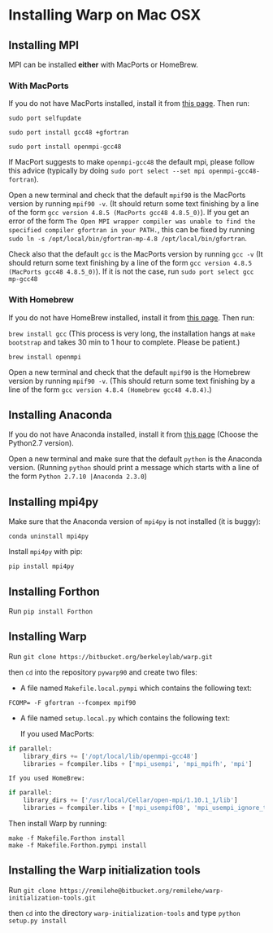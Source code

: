 # Installing Warp on Mac OSX

## Installing MPI

MPI can be installed **either** with MacPorts or HomeBrew.

### With MacPorts

If you do not have MacPorts installed, install it from [this page](https://www.macports.org/install.php). Then run:

```sudo port selfupdate```

```sudo port install gcc48 +gfortran```

```sudo port install openmpi-gcc48```

If MacPort suggests to make `openmpi-gcc48` the default mpi, please follow this advice (typically by doing ```sudo port select --set mpi openmpi-gcc48-fortran```).

Open a new terminal and check that the default `mpif90` is the MacPorts version by running `mpif90 -v`. (It should return some text finishing by a line of the form `gcc version 4.8.5 (MacPorts gcc48 4.8.5_0)`). If you get an error of the form `The Open MPI wrapper compiler was unable to find the specified compiler gfortran in your PATH.`, this can be fixed by running `sudo ln -s /opt/local/bin/gfortran-mp-4.8 /opt/local/bin/gfortran`.

Check also that the default `gcc` is the MacPorts version by running
`gcc -v` (It should return some text finishing by a line of the form
`gcc version 4.8.5 (MacPorts gcc48 4.8.5_0)`). If it is not the case,
run `sudo port select gcc mp-gcc48`

### With Homebrew

If you do not have HomeBrew installed, install it from [this page](http://brew.sh/). Then run:

```brew install gcc``` (This process is very
long, the installation hangs at `make bootstrap` and takes 30 min to
1 hour to complete. Please be patient.)

```brew install openmpi```

Open a new terminal and check that the default `mpif90` is the Homebrew version by running
`mpif90 -v`. (This should return some text finishing by a line of the form `gcc version 4.8.4 (Homebrew gcc48 4.8.4)`.)

## Installing Anaconda

If you do not have Anaconda installed, install it from [this page](https://www.continuum.io/downloads#_macosx) (Choose the Python2.7 version).

Open a new terminal and make sure that the default `python` is the Anaconda version. (Running `python` should print a message which starts with a line of the form `Python 2.7.10 |Anaconda 2.3.0`)

## Installing mpi4py

Make sure that the Anaconda version of `mpi4py` is not installed (it is buggy):

```conda uninstall mpi4py```

Install `mpi4py` with pip:

`pip install mpi4py`

## Installing Forthon

Run `pip install Forthon`

## Installing Warp

Run ```git clone https://bitbucket.org/berkeleylab/warp.git```

then `cd` into the repository `pywarp90` and create two files:

- A file named `Makefile.local.pympi` which contains the following text:

```FCOMP= -F gfortran --fcompex mpif90```

- A file named `setup.local.py` which contains the following text:

    If you used MacPorts:
```python
if parallel:
	library_dirs += ['/opt/local/lib/openmpi-gcc48']
	libraries = fcompiler.libs + ['mpi_usempi', 'mpi_mpifh', 'mpi']
```
    If you used HomeBrew:
```python
if parallel:
    library_dirs += ['/usr/local/Cellar/open-mpi/1.10.1_1/lib']
    libraries = fcompiler.libs + ['mpi_usempif08', 'mpi_usempi_ignore_tkr', 'mpi_mpifh', 'mpi']
```

Then install Warp by running:
```
make -f Makefile.Forthon install
make -f Makefile.Forthon.pympi install
```

## Installing the Warp initialization tools

Run
```git clone https://remilehe@bitbucket.org/remilehe/warp-initialization-tools.git```

then `cd` into the directory `warp-initialization-tools` and type
```python setup.py install```
